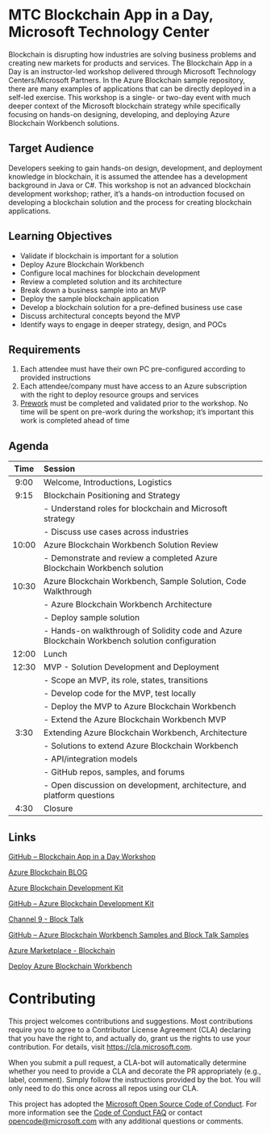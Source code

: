# MTC Blockchain App in a Day, Microsoft Technology Center
Blockchain is disrupting how industries are solving business problems and creating new markets for products and services. The Blockchain App in a Day is an instructor-led workshop delivered through Microsoft Technology Centers/Microsoft Partners. In the Azure Blockchain sample repository, there are many examples of applications that can be directly deployed in a self-led exercise.  This workshop is a single- or two-day event with much deeper context of the Microsoft blockchain strategy while specifically focusing on hands-on designing, developing, and deploying Azure Blockchain Workbench solutions.

## Target Audience
Developers seeking to gain hands-on design, development, and deployment knowledge in blockchain, it is assumed the attendee has a development background in Java or C#. This workshop is not an advanced blockchain development workshop; rather, it’s a hands-on introduction focused on developing a blockchain solution and the process for creating blockchain applications.
 
## Learning Objectives
- Validate if blockchain is important for a solution
- Deploy Azure Blockchain Workbench
- Configure local machines for blockchain development
- Review a completed solution and its architecture
- Break down a business sample into an MVP
- Deploy the sample blockchain application
- Develop a blockchain solution for a pre-defined business use case
- Discuss architectural concepts beyond the MVP
- Identify ways to engage in deeper strategy, design, and POCs
    
## Requirements
1. Each attendee must have their own PC pre-configured according to provided instructions
2. Each attendee/company must have access to an Azure subscription with the right to deploy resource groups and services
3. [Prework](https://github.com/microsoft/MTC_BlockchainAppinaDay/tree/master/Prework) must be completed and validated prior to the workshop. No time will be spent on pre-work during the workshop; it’s important this work is completed ahead of time

## Agenda
| Time          | Session |
|:-------------:|:------- |
| 9:00 | Welcome, Introductions, Logistics |
| 9:15 | Blockchain Positioning and Strategy |
|      | - Understand roles for blockchain and Microsoft strategy |
|      | - Discuss use cases across industries |
| 10:00 | Azure Blockchain Workbench Solution Review |
|       | - Demonstrate and review a completed Azure Blockchain Workbench solution |
| 10:30 | Azure Blockchain Workbench, Sample Solution, Code Walkthrough |
|       | - Azure Blockchain Workbench Architecture |
|       | -	Deploy sample solution |
|       | -	Hands-on walkthrough of Solidity code and Azure Blockchain Workbench solution configuration |
| 12:00 | Lunch |
| 12:30 | MVP - Solution Development and Deployment |
|       | - Scope an MVP, its role, states, transitions |
|       | - Develop code for the MVP, test locally |
|       | - Deploy the MVP to Azure Blockchain Workbench |
|       | - Extend the Azure Blockchain Workbench MVP |
| 3:30  | Extending Azure Blockchain Workbench, Architecture |
|       | - Solutions to extend Azure Blockchain Workbench
|       | - API/integration models |
|       | - GitHub repos, samples, and forums |
|       | - Open discussion on development, architecture, and platform questions |
| 4:30  | Closure |


## Links
[GitHub – Blockchain App in a Day Workshop](https://aka.ms/blockchainappinaday)

[Azure Blockchain BLOG](https://azure.microsoft.com/en-us/blog/topics/blockchain/)

[Azure Blockchain Development Kit](https://azure.microsoft.com/en-us/blog/introducing-the-azure-blockchain-development-kit/)

[GitHub – Azure Blockchain Development Kit](https://github.com/Azure-Samples/blockchain-devkit)

[Channel 9 - Block Talk](https://channel9.msdn.com/Shows/Blocktalk)

[GitHub – Azure Blockchain Workbench Samples and Block Talk Samples](https://github.com/Azure-Samples/blockchain)

[Azure Marketplace - Blockchain](https://azuremarketplace.microsoft.com/en-us/marketplace/apps/category/blockchain?page=1)

[Deploy Azure Blockchain Workbench](https://docs.microsoft.com/en-us/azure/blockchain/workbench/deploy)


# Contributing
This project welcomes contributions and suggestions. Most contributions require you to agree to a Contributor License Agreement (CLA) declaring that you have the right to, and actually do, grant us the rights to use your contribution. For details, visit https://cla.microsoft.com.

When you submit a pull request, a CLA-bot will automatically determine whether you need to provide a CLA and decorate the PR appropriately (e.g., label, comment). Simply follow the instructions provided by the bot. You will only need to do this once across all repos using our CLA.

This project has adopted the [Microsoft Open Source Code of Conduct](https://opensource.microsoft.com/codeofconduct/). For more information see the [Code of Conduct FAQ](https://opensource.microsoft.com/codeofconduct/faq/) or contact opencode@microsoft.com with any additional questions or comments.

